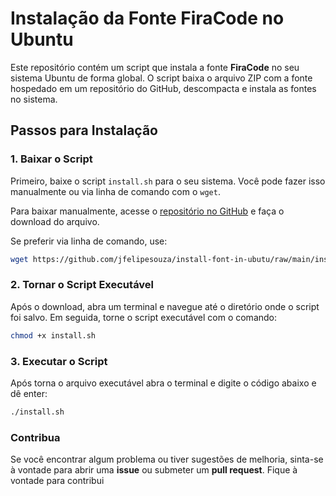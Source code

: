 # Instalação da Fonte FiraCode no Ubuntu

Este repositório contém um script que instala a fonte **FiraCode** no seu sistema Ubuntu de forma global. O script baixa o arquivo ZIP com a fonte hospedado em um repositório do GitHub, descompacta e instala as fontes no sistema.

## Passos para Instalação

### 1. Baixar o Script

Primeiro, baixe o script `install.sh` para o seu sistema. Você pode fazer isso manualmente ou via linha de comando com o `wget`.

Para baixar manualmente, acesse o [repositório no GitHub](https://github.com/jfelipesouza/install-font-in-ubutu) e faça o download do arquivo.

Se preferir via linha de comando, use:

```bash
wget https://github.com/jfelipesouza/install-font-in-ubutu/raw/main/install.sh
```

### 2. Tornar o Script Executável

Após o download, abra um terminal e navegue até o diretório onde o script foi salvo. Em seguida, torne o script executável com o comando:

```bash
chmod +x install.sh
```

### 3. Executar o Script

Após torna o arquivo executável abra o terminal e digite o código abaixo e dê enter:

```bash
./install.sh
```

### Contribua

Se você encontrar algum problema ou tiver sugestões de melhoria, sinta-se à vontade para abrir uma <strong>issue</strong> ou submeter um <strong>pull request</strong>. Fique à vontade para contribui
